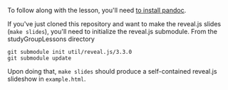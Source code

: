 To follow along with the lesson, you'll need [to install pandoc](http://pandoc.org/installing.html).

If you've just cloned this repository and want to make the reveal.js slides (`make slides`), you'll need to initialize the reveal.js submodule. From the studyGroupLessons directory

```
git submodule init util/reveal.js/3.3.0
git submodule update
```

Upon doing that, `make slides` should produce a self-contained reveal.js slideshow in `example.html`.
